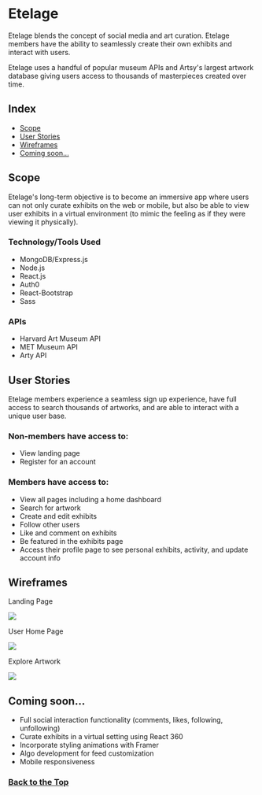 # Etelage

Etelage blends the concept of social media and art curation. Etelage members have the ability to seamlessly create their own exhibits and interact with users.

Etelage uses a handful of popular museum APIs and Artsy's largest artwork database giving users access to thousands of masterpieces created over time. 

## Index
* [Scope](#Scope)
* [User Stories](#user-Stories)
* [Wireframes](#wireframes)
* [Coming soon...](#coming-soon)

## Scope
Etelage's long-term objective is to become an immersive app where users can not only curate exhibits on the web or mobile, but also be able to view user exhibits in a virtual environment (to mimic the feeling as if they were viewing it physically).

### Technology/Tools Used
* MongoDB/Express.js 
* Node.js
* React.js
* Auth0
* React-Bootstrap 
* Sass

### APIs
* Harvard Art Museum API
* MET Museum API
* Arty API

## User Stories
Etelage members experience a seamless sign up experience, have full access to search thousands of artworks, and are able to interact with a unique user base.

### Non-members have access to:
* View  landing page
* Register for an account

### Members have access to: 
* View all pages including a home dashboard
* Search for artwork
* Create and edit exhibits
* Follow other users
* Like and comment on exhibits
* Be featured in the exhibits page
* Access their profile page to see personal exhibits, activity, and update account info

## Wireframes
Landing Page

![](https://lh3.googleusercontent.com/pw/ACtC-3fjvmHrIhdl0cY0FAM4LM5OpgtzDwvyTM0k0tmT3rpRBykl8DfQKwgXXXaCaNSt2f2M8IDKpQHEVAWYwiHNr20refJ7iK9xJvBhtz-MPGHvDBLBeaP6mOr3hka-wjzARLZltCvnUKF6ftxLugsk7Oeu=w1919-h946-no?authuser=0)

User Home Page

![](https://lh3.googleusercontent.com/MseQDUrVRQbJXPOENLofiviPjehDNLLwRm4f7MHfKbsYRTZOarspYcuvb39NeUv_vJwhNxW0JBELmyu4JAnk8-C76U4Yht7s-wY6mOFoCU0nTzkLlPZUdN2aKtvYUg7IZDCxJuRsrVQ6iBuM7XsD92EET-pVQyr-AwvmoyrksC2MVEqHXFtz0qz6mojTP2rL22A4D_dUOMGdy8CH7tzS_zq25tAVeW-bqegJmGnKFTvNTIeEPb8luzi90pJ1iFQxskL8UfS6_4i6N4ZCF2gaelt2rU0H-mYdnjccgDowydqfDEE0GgcMRbkCX4OoeCYZxh9LOdNBN8fBqx3VK5zKctBUU93g8YoE5QqLoc396rPhkK1Pxvm8A37-De0jB9K_CLUNuCXdyw-nyl29YY884MGzUjJOU4PjeN0PxoJxXR-5V5EjqXK6kzJ2Hm01lCJPRZ-zuefeYJ4DDc1pkiSvoeJZDgIlqDh-LTwMlP0a4SAhtVbIGLVUd68ei6k88gpr0yDIlnR--eeP_Gz1Rjxk401m_6jNMCtN0nzYiyF5Gq6Y-XTqekDmweGtgeWNV8f9yzkROTfCulq5JwWj6LMi4RA4LNDwxfeF3_K0EwOJi8PbOs6HAnzxudAmGKIeZtiqvXi_Y5Cc4kHKzdG2oFuq4eRX48wqG-nXJHVHT6wJ64HKtFAPNZvTUOqMnycc=w1920-h925-no?authuser=0)

Explore Artwork

![](https://lh3.googleusercontent.com/dOna83b355H7XZrif7gwoMpOrs9LMLBrozSnuY_iHX2R8aGU1YAZFq2XIOaxIJkRoVWIII_ZsBt0RdC60rpqcPUhjNy3LVKNdrZqREHxIMcCA00YER0MvDH4PUhMjADDSVdTAP01GghV_Cu0N3dhzjACmPbb1Ho5IoOlaHVlwxspsS-yQGSowaoNQHmxc1BCS4q_9XiIjcrU83jGlk_FVFhd3NdW8VTaSYj_31RAnOwt_mQKnoMtewYHj-vGx59eJORYz4p7Lb13XhRsVzhvDlIVDWVVpTUl9lgg9Rc2bEz-UshGQvDADVgNg09wWVG1_Qo1ysHeChDM5qPxPblCnWZm_dNmWEh9ERzOBkAkA0kJpV-bK0-lSZk6fFB4O-ycZtpKwcG8AH_pHWO5oQbFiMGcpKGLMEaLUp0h_aGRccdJkUJ-ade66PU1Yq807pCyYltco1DDgsUqwBxlNPjOLuCjod6CqdyhsYhGsGC-jachQhqqMjcksPhQk_Z5PfhCg1cUQeIybmOwocwe9t1lu1wx38AMljSBY4AuBUB4CP6fFZZj7n3M1HY6g3U7Z96IW6xs8gsIQp-am0BhZDShJlBa6BbdKC10PN07BYdoKeRLRBYVGE0EUK4JYIihEppvwRbFbFnuuVNDhPl1yK8kiQva1wKhspLMMFzYp2d0N6al-h3Q4YXssSUrFabt=w1918-h946-no?authuser=0)

## Coming soon...
* Full social interaction functionality (comments, likes, following, unfollowing)
* Curate exhibits in a virtual setting using React 360
* Incorporate styling animations with Framer
* Algo development for feed customization
* Mobile responsiveness

### [Back to the Top](#Etelage)

